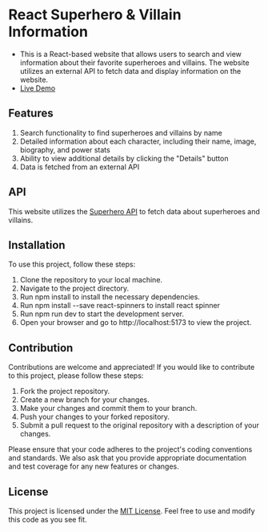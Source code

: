 # React Superhero & Villain Information 

- This is a React-based website that allows users to search and view information about their favorite superheroes and villains. The website utilizes an external API to fetch data and display information on the website.
- <a href="https://shoppingcart-react-marwan.netlify.app/">Live Demo</a>

## Features

1. Search functionality to find superheroes and villains by name
2. Detailed information about each character, including their name, image, biography, and power stats
3. Ability to view additional details by clicking the "Details" button
4. Data is fetched from an external API

## API
This website utilizes the <a href="https://superheroapi.com/?ref=apilist.fun">Superhero API</a> to fetch data about superheroes and villains.

## Installation

To use this project, follow these steps:
1. Clone the repository to your local machine.
2. Navigate to the project directory.
3. Run npm install to install the necessary dependencies.
4. Run npm install --save react-spinners to install react spinner
5. Run npm run dev to start the development server.
6. Open your browser and go to http://localhost:5173 to view the project.

## Contribution

Contributions are welcome and appreciated! If you would like to contribute to this project, please follow these steps:
1. Fork the project repository.
2. Create a new branch for your changes.
3. Make your changes and commit them to your branch.
4. Push your changes to your forked repository.
5. Submit a pull request to the original repository with a description of your changes.

Please ensure that your code adheres to the project's coding conventions and standards. We also ask that you provide appropriate documentation and test coverage for any new features or changes.

## License
This project is licensed under the <a href="https://opensource.org/license/mit/">MIT License</a>. Feel free to use and modify this code as you see fit.
